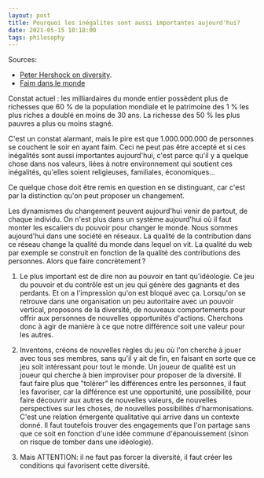 ```yaml
---
layout: post
title: Pourquoi les inégalités sont aussi importantes aujourd'hui?
date: 2021-05-15 10:18:00
tags: philosophy
---
```


Sources:

- [Peter Hershock on diversity](https://www.youtube.com/watch?v=d-qmvvzBANY&t=364s).
- [Faim dans le monde](https://www.oxfamfrance.org/agriculture-et-securite-alimentaire/faim-dans-le-monde-causes-consequences-solutions/)

Constat actuel : les milliardaires du monde entier possèdent plus de richesses que 60 % de la population mondiale et le patrimoine des 1 % les plus riches a doublé en moins de 30 ans. La richesse des 50 % les plus pauvres a plus ou moins stagné.

C'est un constat alarmant, mais le pire est que 1.000.000.000 de personnes se couchent le soir en ayant faim. Ceci ne peut pas être accepté et si ces inégalités sont aussi importantes aujourd'hui, c'est parce qu'il y a quelque chose dans nos valeurs, liées à notre environnement qui soutient ces inégalités, qu'elles soient religieuses, familiales, économiques...

Ce quelque chose doit être remis en question en se distinguant, car c'est par la distinction qu'on peut proposer un changement.

Les dynamismes du changement peuvent aujourd'hui venir de partout, de chaque individu. On n'est plus dans un système aujourd'hui où il faut monter les escaliers du pouvoir pour changer le monde. Nous sommes aujourd'hui dans une société en réseaux. La qualité de la contribution dans ce réseau change la qualité du monde dans lequel on vit. La qualité du web par exemple se construit en fonction de la qualité des contributions des personnes. Alors que faire concrètement ?

1. Le plus important est de dire non au pouvoir en tant qu'idéologie. Ce jeu du pouvoir et du contrôle est un jeu qui génère des gagnants et des perdants. Et on a l'impression qu'on est bloqué avec ça. Lorsqu'on se retrouve dans une organisation un peu autoritaire avec un pouvoir vertical, proposons de la diversité, de nouveaux comportements pour offrir aux personnes de nouvelles opportunités d'actions. Cherchons donc à agir de manière à ce que notre différence soit une valeur pour les autres.

2. Inventons, créons de nouvelles règles du jeu où l'on cherche à jouer avec tous ses membres, sans qu'il y ait de fin, en faisant en sorte que ce jeu soit intéressant pour tout le monde. Un joueur de qualité est un joueur qui cherche à bien improviser pour proposer de la diversité. Il faut faire plus que "tolérer" les différences entre les personnes, il faut les favoriser, car la différence est une opportunité, une possibilité, pour faire découvrir aux autres de nouvelles valeurs, de nouvelles perspectives sur les choses, de nouvelles possibilités d'harmonisations. C'est une relation émergente qualitative qui arrive dans un contexte donné. Il faut toutefois trouver des engagements que l'on partage sans que ce soit en fonction d'une idée commune d'épanouissement (sinon on risque de tomber dans une idéologie).

3. Mais ATTENTION: il ne faut pas forcer la diversité, il faut créer les conditions qui favorisent cette diversité.
